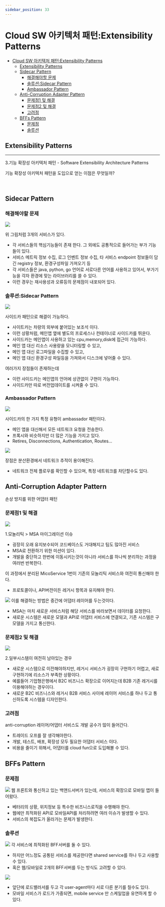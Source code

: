 ```yaml
---
sidebar_position: 33
---
```


# Cloud SW 아키텍처 패턴:Extensibility Patterns   

- [Cloud SW 아키텍처 패턴:Extensibility Patterns](#cloud-sw-아키텍처-패턴extensibility-patterns)
  - [Extensibility Patterns](#extensibility-patterns)
  - [Sidecar Pattern](#sidecar-pattern)
    - [해결해야할 문제](#해결해야할-문제)
    - [솔루션:Sidecar Pattern](#솔루션sidecar-pattern)
    - [Ambassador Pattern](#ambassador-pattern)
  - [Anti-Corruption Adapter Pattern](#anti-corruption-adapter-pattern)
    - [문제점1 및 해결](#문제점1-및-해결)
    - [문제점2 및 해결](#문제점2-및-해결)
    - [고려점](#고려점)
  - [BFFs Pattern](#bffs-pattern)
    - [문제점](#문제점)
    - [솔루션](#솔루션)


## Extensibility Patterns   
---
3.기능 확장성 아키텍처 패턴 - Software Extensibility Architecture Patterns     

기능 확장성 아키텍처 패턴을 도입으로 얻는 이점은 무엇일까?  


<br/>

## Sidecar Pattern

### 해결해야할 문제

![](./img/co18.png)

위 그림처럼 3개의 서비스가 있다.   
- 각 서비스들의 핵심기능들이 존재 한다. 그 외에도 공통적으로 들어가는 부가 기능들이 있다.  
- 서비스 메트릭 정보 수집, 로그 인벤트 정보 수집, 타 서비스 endpoint 정보들이 담긴 registry 정보, 환경구성파일 가져오기 등  
- 각 서비스들은 java, python, go 언어로 서로다른 언어를 사용하고 있어서, 부가기능을 각자 환경에 맞는 라이브러리를 쓸 수 있다.  
- 이런 경우는 재사용성과 오류등의 문제점이 내포되어 있다.   

### 솔루션:Sidecar Pattern

![](./img/co19.png)

사이드카 패턴으로 해결이 가능하다.  
- 사이트카는 차량의 외부에 붙어있는 보조석 이다.   
- 이런 상황처럼, 메인앱 옆에 별도의 프로세스나 컨테이너로 사이드카를 뛰운다.  
- 사이드카는 메인앱이 사용하고 있는 cpu,memory,disk에 접근이 가능하다.  
- 메인 앱 대신 리소스 사용량을 모니터링할 수 있고, 
- 메인 앱 대신 로그파일을 수집할 수 있고,
- 메인 앱 대신 환경구성 파일등을 가져와서 디스크에 넣어줄 수 있다.  

여러가지 장점들이 존재하는데 
- 이런 사이드카는 메인앱의 언어에 상관없이 구현이 가능하다.  
- 사이드카만 따로 버전업데이트를 시켜줄 수 있다.   

### Ambassador Pattern

![](./img/co20.png)

사이드카의 한 가지 특정 유형이 ambassador 패턴이다.  
- 메인 앱을 대신해서 모든 네트워크 요청을 전송한다.  
- 프록시와 비슷하지만 더 많은 기능을 가지고 있다.  
- Retires, Disconnections, Authentication, Routes...

![](./img/co21.png)

장점은 분산환경에서 네트워크 추적이 용이해진다.  
- 네트워크 전체 플로우를 확인할 수 있으며, 특정 네트워크를 차단할수도 있다.  

## Anti-Corruption Adapter Pattern

손상 방지를 위한 어댑터 패턴  

### 문제점1 및 해결

![](./img/co22.png)

1.모놀리틱 > MSA 마이그레이션 이슈    
- 굉장히 오래 유지보수되어 코드베이스도 거대해지고 팀도 많아진 서비스  
- MSA로 전환하기 위한 미션이 있다.   
- 개발을 중단하고 한번에 이동시키는것이 아니라 서비스를 하나씩 분리하는 과정을 여러번 반복한다. 

이 과정에서 분리된 MicoService 1번이 기존의 모놀리틱 서비스와 여전히 통신해야 한다.  
- 프로토콜이나, API버전이든 레거시 항목과 유지해야 한다.  

![](./img/co23.png)
이를 해결하는 방법은 중간에 어댑터 레이어를 두는것이다.   
- MSA는 마치 새로운 서비스처럼 해당 서비스를 바라보면서 데이터를 요청한다.  
- 새로운 시스템은 새로운 모델과 API로 어댑터 서비스에 연결되고, 기존 시스템은 구 모델을 가지고 통신한다.  


### 문제점2 및 해결

![](./img/co24.png)

2.일부시스템이 여전히 남아있는 경우  
- 새로운 시스템으로 이전해야하지만, 레거시 서비스가 굉장히 구현하기 어렵고, 새로 구현하기에 리소스가 부족한 상황이다.   
- 예를들어 기업형은행에서 B2C 비즈니스 확장으로 이어지는데 B2B 기존 레거시를 이용해야하는 경우이다.  
- 새로운 B2C 비즈니스와 레거시 B2B 서비스 사이에 레이어 서비스를 하나 두고 통신하도록 시스템을 디자인한다.  

### 고려점

anti-corruption 레이어/어댑터 서비스도 개발 공수가 많이 들어간다.  
- 트레이드 오프를 잘 생각해야한다.  
- 개발, 테스트, 배포, 확장성 모두 필요한 어댑터 서비스 이다.  
- 비용을 줄이기 위해서, 어댑터를 cloud fun으로 도입해볼 수 있다.  


## BFFs Pattern

### 문제점

![](./img/co25.png)
웹 프론트와 통신하고 있는 백앤드서버가 있는데, 서비스의 확장으로 모바일 앱이 들어왔다.  
- 베터리의 상황, 위치정보 등 특수한 비즈니스로직을 수행해야 한다.  
- 웹에만 최적화된 API로 모바일API를 처리하려면 여러 이슈가 발생할 수 있다.   
- 서비스의 복잡도가 올라가는 문제가 발생한다.  

### 솔루션

![](./img/co26.png)
각 서비스에 최적화된 BFF서버를 둘 수 있다.  
- 하지만 어느정도 공통된 서비스를 제공한다면 shared service를 하나 두고 사용할 수 있다.  
- 혹은 웹/모바일로 2개의 BFF서버를 두는 방식도 고려할 수 있다.  

![](./img/co27.png)

- 앞단에 로드밸러서를 두고 각 user-agent마다 서로 다른 분기를 칠수도 있다.  
- 모바일 서비스가 로드가 가중되면, mobile service 만 스케일업을 유연하게 할 수 있다.  



